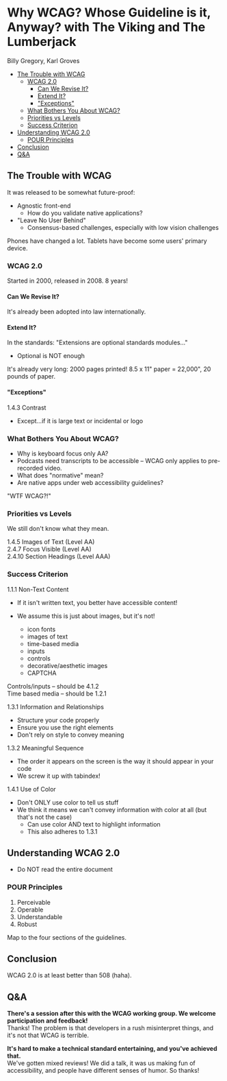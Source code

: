 # Why WCAG? Whose Guideline is it, Anyway? with The Viking and The Lumberjack

Billy Gregory, Karl Groves

* [The Trouble with WCAG](#the-trouble-with-wcag)
  * [WCAG 2.0](#wcag-20)
    * [Can We Revise It?](#can-we-revise-it)
    * [Extend It?](#extend-it)
    * ["Exceptions"](#exceptions)
  * [What Bothers You About WCAG?](#what-bothers-you-about-wcag)
  * [Priorities vs Levels](#priorities-vs-levels)
  * [Success Criterion](#success-criterion)
* [Understanding WCAG 2.0](#understanding-wcag-20)
  * [POUR Principles](#pour-principles)
* [Conclusion](#conclusion)
* [Q&A](#qa)

## The Trouble with WCAG

It was released to be somewhat future-proof:

* Agnostic front-end
  * How do you validate native applications?
* "Leave No User Behind"
  * Consensus-based challenges, especially with low vision challenges

Phones have changed a lot. Tablets have become some users' primary device.

### WCAG 2.0

Started in 2000, released in 2008. 8 years!

#### Can We Revise It?

It's already been adopted into law internationally.

#### Extend It?

In the standards: "Extensions are optional standards modules…"

* Optional is NOT enough

It's already very long: 2000 pages printed! 8.5 x 11" paper = 22,000", 20 pounds of paper.

#### "Exceptions"

1.4.3 Contrast

* Except…if it is large text or incidental or logo

### What Bothers You About WCAG?

* Why is keyboard focus only AA?
* Podcasts need transcripts to be accessible – WCAG only applies to pre-recorded video.
* What does "normative" mean?
* Are native apps under web accessibility guidelines?

"WTF WCAG?!"

### Priorities vs Levels

We still don't know what they mean.

1.4.5 Images of Text (Level AA)  
2.4.7 Focus Visible (Level AA)  
2.4.10 Section Headings (Level AAA)

### Success Criterion

1.1.1 Non-Text Content

* If it isn't written text, you better have accessible content!

* We assume this is just about images, but it's not!
  * icon fonts
  * images of text
  * time-based media
  * inputs
  * controls
  * decorative/aesthetic images
  * CAPTCHA

Controls/inputs – should be 4.1.2  
Time based media – should be 1.2.1

1.3.1 Information and Relationships

* Structure your code properly
* Ensure you use the right elements
* Don't rely on style to convey meaning

1.3.2 Meaningful Sequence

* The order it appears on the screen is the way it should appear in your code
* We screw it up with tabindex!

1.4.1 Use of Color

* Don't ONLY use color to tell us stuff
* We think it means we can't convey information with color at all (but that's not the case)
  * Can use color AND text to highlight information
  * This also adheres to 1.3.1

## Understanding WCAG 2.0

* Do NOT read the entire document

### POUR Principles

1. Perceivable
2. Operable
3. Understandable
4. Robust

Map to the four sections of the guidelines.

## Conclusion

WCAG 2.0 is at least better than 508 (haha).

## Q&A

**There's a session after this with the WCAG working group. We welcome participation and feedback!**  
Thanks! The problem is that developers in a rush misinterpret things, and it's not that WCAG is terrible.

**It's hard to make a technical standard entertaining, and you've achieved that.**  
We've gotten mixed reviews! We did a talk, it was us making fun of accessibility, and people have different senses of humor. So thanks!

